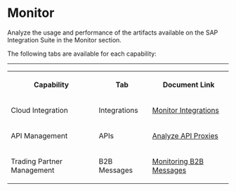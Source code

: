 <!-- loio650995cc65b4459681abfe6d89b64306 -->

# Monitor

Analyze the usage and performance of the artifacts available on the SAP Integration Suite in the Monitor section.

The following tabs are available for each capability:

****


<table>
<tr>
<th valign="top">

Capability

</th>
<th valign="top">

Tab

</th>
<th valign="top">

Document Link

</th>
</tr>
<tr>
<td valign="top">

Cloud Integration

</td>
<td valign="top">

Integrations

</td>
<td valign="top">

[Monitor Integrations](monitor-integrations-05446d0.md)

</td>
</tr>
<tr>
<td valign="top">

API Management

</td>
<td valign="top">

APIs

</td>
<td valign="top">

[Analyze API Proxies](analyze-api-proxies-7712c61.md)

</td>
</tr>
<tr>
<td valign="top">

Trading Partner Management

</td>
<td valign="top">

B2B Messages

</td>
<td valign="top">

[Monitoring B2B Messages](monitoring-b2b-messages-b5e1fc9.md)

</td>
</tr>
</table>

